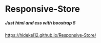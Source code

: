 # Responsive-Store
<h5>Just html and css with boostrap 5 </h5
                                       
 https://hidekel12.github.io/Responsive-Store/
